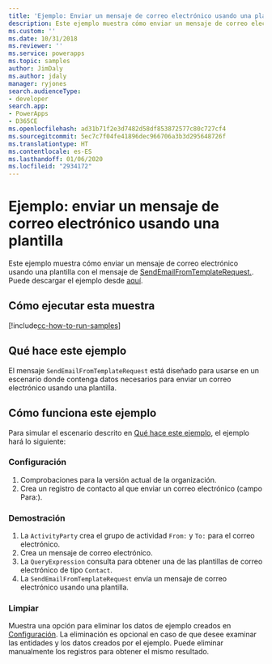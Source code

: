 ```yaml
---
title: 'Ejemplo: Enviar un mensaje de correo electrónico usando una plantilla(Common Data Service) | Microsoft Docs'
description: Este ejemplo muestra cómo enviar un mensaje de correo electrónico usando una plantilla.
ms.custom: ''
ms.date: 10/31/2018
ms.reviewer: ''
ms.service: powerapps
ms.topic: samples
author: JimDaly
ms.author: jdaly
manager: ryjones
search.audienceType:
- developer
search.app:
- PowerApps
- D365CE
ms.openlocfilehash: ad31b71f2e3d7482d58df853872577c80c727cf4
ms.sourcegitcommit: 5ec7c7f04fe41896dec966706a3b3d295648726f
ms.translationtype: HT
ms.contentlocale: es-ES
ms.lasthandoff: 01/06/2020
ms.locfileid: "2934172"
---
```

# <a name="sample-send-an-email-using-a-template"></a>Ejemplo: enviar un mensaje de correo electrónico usando una plantilla

<!-- https://docs.microsoft.com/dynamics365/customer-engagement/developer/sample-send-email-template -->

Este ejemplo muestra cómo enviar un mensaje de correo electrónico usando una plantilla con el mensaje de [SendEmailFromTemplateRequest.](https://docs.microsoft.com/dotnet/api/microsoft.crm.sdk.messages.sendemailfromtemplaterequest?view=dynamics-general-ce-9). Puede descargar el ejemplo desde [aquí](https://github.com/Microsoft/PowerApps-Samples/tree/master/cds/orgsvc/C%23/SendEmailUsingTemp).

## <a name="how-to-run-this-sample"></a>Cómo ejecutar esta muestra

[!include[cc-how-to-run-samples](../../includes/cc-how-to-run-samples.md)]

## <a name="what-this-sample-does"></a>Qué hace este ejemplo

El mensaje `SendEmailFromTemplateRequest` está diseñado para usarse en un escenario donde contenga datos necesarios para enviar un correo electrónico usando una plantilla.

## <a name="how-this-sample-works"></a>Cómo funciona este ejemplo

Para simular el escenario descrito en [Qué hace este ejemplo](#what-this-sample-does), el ejemplo hará lo siguiente:

### <a name="setup"></a>Configuración

1. Comprobaciones para la versión actual de la organización.
2. Crea un registro de contacto al que enviar un correo electrónico (campo Para:).

### <a name="demonstrate"></a>Demostración

1. La `ActivityParty` crea el grupo de actividad `From:` y `To:` para el correo electrónico.
2. Crea un mensaje de correo electrónico.
3. La `QueryExpression` consulta para obtener una de las plantillas de correo electrónico de tipo `Contact`.
4. La `SendEmailFromTemplateRequest` envía un mensaje de correo electrónico usando una plantilla.

### <a name="clean-up"></a>Limpiar

Muestra una opción para eliminar los datos de ejemplo creados en [Configuración](#setup). La eliminación es opcional en caso de que desee examinar las entidades y los datos creados por el ejemplo. Puede eliminar manualmente los registros para obtener el mismo resultado.
